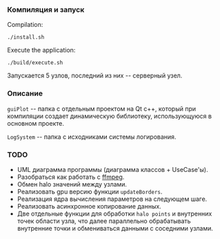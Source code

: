### Компиляция и запуск
Compilation:

```{bash}
./install.sh
```

Execute the application:

```{bash}
./build/execute.sh
```
Запускается 5 узлов, последний из них -- серверный узел.

### Описание
`guiPlot` -- папка с отдельным проектом на Qt c++, который при компиляции создает динамическую библиотеку, использующуюся в основном проекте.

`LogSystem` -- папка с исходниками системы логирования.

### TODO
-  UML диаграмма программы (диаграмма классов + UseCase'ы).
-  Разобраться как работать с [ffmpeg](https://trac.ffmpeg.org/wiki/Create%20a%20video%20slideshow%20from%20images).
-  Обмен halo значений между узлами.
-  Реализовать gpu версию функции `updateBorders`.
-  Реализация ядра вычисления параметров на следующем шаге.
-  Реализовать асинхронное копирование данных.
-  Две отдельные функции для обработки `halo points` и внутренних точек области узла, что далее параллельно обрабатывать внутренние точки и обмениваться данными с соседними узлами.
